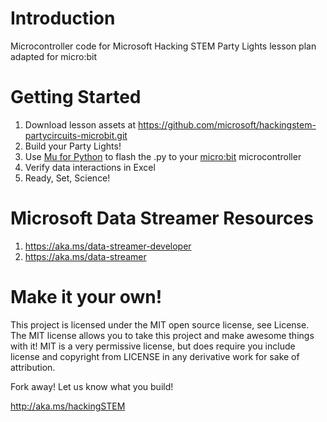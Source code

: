 # Introduction
Microcontroller code for Microsoft Hacking STEM Party Lights lesson plan adapted for micro:bit

# Getting Started
1. Download lesson assets at https://github.com/microsoft/hackingstem-partycircuits-microbit.git
1. Build your Party Lights!
2. Use [Mu for Python](https://codewith.mu/) to flash the .py to your  [micro:bit](https://www.microbit.org/) microcontroller
3. Verify data interactions in Excel
1. Ready, Set, Science!

# Microsoft Data Streamer Resources
1. https://aka.ms/data-streamer-developer
1. https://aka.ms/data-streamer

# Make it your own!
This project is licensed under the MIT open source license, see License. The MIT license allows you to take this project and make awesome things with it! MIT is a very permissive license, but does require you include license and copyright from LICENSE in any derivative work for sake of attribution.

Fork away! Let us know what you build!

http://aka.ms/hackingSTEM
